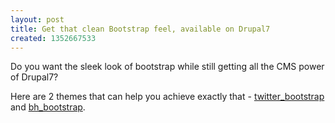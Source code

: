 ```yaml
---
layout: post
title: Get that clean Bootstrap feel, available on Drupal7
created: 1352667533
---
```

Do you want the sleek look of bootstrap while still getting all the CMS power of Drupal7?

Here are 2 themes that can help you achieve exactly that - <a href="http://drupal.org/project/twitter_bootstrap">twitter_bootstrap</a> and <a href="http://drupal.org/project/bh_bootstrap">bh_bootstrap</a>.
